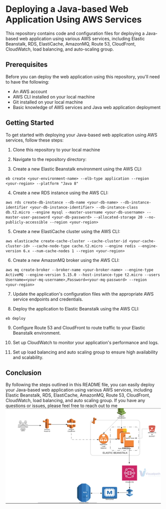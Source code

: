 
# Deploying a Java-based Web Application Using AWS Services

This repository contains code and configuration files for deploying a Java-based web application using various AWS services, including Elastic Beanstalk, RDS, ElastiCache, AmazonMQ, Route 53, CloudFront, CloudWatch, load balancing, and auto-scaling group.

## Prerequisites

Before you can deploy the web application using this repository, you'll need to have the following:

- An AWS account
- AWS CLI installed on your local machine
- Git installed on your local machine
- Basic knowledge of AWS services and Java web application deployment

## Getting Started

To get started with deploying your Java-based web application using AWS services, follow these steps:

1. Clone this repository to your local machine

2. Navigate to the repository directory:

3. Create a new Elastic Beanstalk environment using the AWS CLI:

```
eb create <your-environment-name> --elb-type application --region <your-region> --platform "Java 8"
```

4. Create a new RDS instance using the AWS CLI:

```
aws rds create-db-instance --db-name <your-db-name> --db-instance-identifier <your-db-instance-identifier> --db-instance-class db.t2.micro --engine mysql --master-username <your-db-username> --master-user-password <your-db-password> --allocated-storage 20 --no-publicly-accessible --region <your-region>
```

5. Create a new ElastiCache cluster using the AWS CLI:

```
aws elasticache create-cache-cluster --cache-cluster-id <your-cache-cluster-id> --cache-node-type cache.t2.micro --engine redis --engine-version 6.x --num-cache-nodes 1 --region <your-region>
```

6. Create a new AmazonMQ broker using the AWS CLI:

```
aws mq create-broker --broker-name <your-broker-name> --engine-type ActiveMQ --engine-version 5.15.0 --host-instance-type t2.micro --users Username=<your-mq-username>,Password=<your-mq-password> --region <your-region>
```

7. Update the application's configuration files with the appropriate AWS service endpoints and credentials.

8. Deploy the application to Elastic Beanstalk using the AWS CLI:

```
eb deploy
```

9. Configure Route 53 and CloudFront to route traffic to your Elastic Beanstalk environment.

10. Set up CloudWatch to monitor your application's performance and logs.

11. Set up load balancing and auto scaling group to ensure high availability and scalability.

## Conclusion

By following the steps outlined in this README file, you can easily deploy your Java-based web application using various AWS services, including Elastic Beanstalk, RDS, ElastiCache, AmazonMQ, Route 53, CloudFront, CloudWatch, load balancing, and auto scaling group. If you have any questions or issues, please feel free to reach out to me
![Alt text](projectchart.png "Project Chart")
